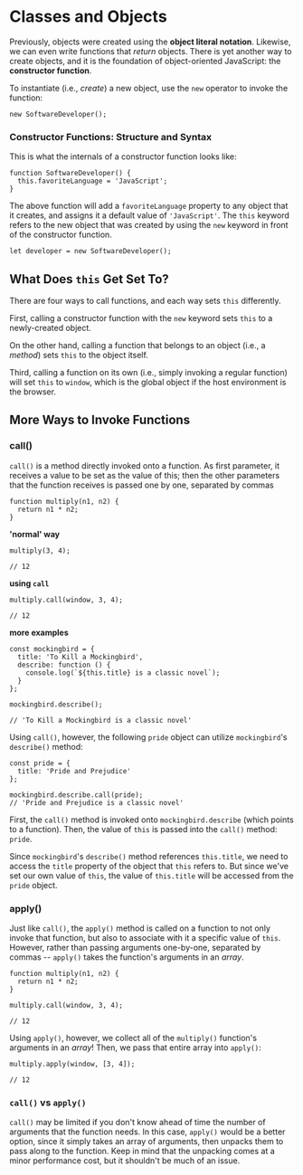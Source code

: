 # Classes and Objects
Previously, objects were created using the **object literal notation**. Likewise, we can even write functions that _return_ objects. There is yet another way to create objects, and it is the foundation of object-oriented JavaScript: the **constructor function**.

To instantiate (i.e.,  _create_) a new object, use the  `new`  operator to invoke the function:

```
new SoftwareDeveloper();
```

### Constructor Functions: Structure and Syntax
This is what the internals of a constructor function looks like:

```
function SoftwareDeveloper() {
  this.favoriteLanguage = 'JavaScript';
}
```

The above function will add a `favoriteLanguage` property to any object that it creates, and assigns it a default value of `'JavaScript'`. The `this` keyword refers to the new object that was created by using the `new` keyword in front of the constructor function.

```
let developer = new SoftwareDeveloper();
```

## What Does  `this`  Get Set To?
There are four ways to call functions, and each way sets  `this`  differently.

First, calling a constructor function with the  `new`  keyword sets  `this`  to a newly-created object. 

On the other hand, calling a function that belongs to an object (i.e., a  _method_) sets  `this`  to the object itself. 

Third, calling a function on its own (i.e., simply invoking a regular function) will set  `this`  to  `window`, which is the global object if the host environment is the browser.

## More Ways to Invoke Functions
### call()

`call()`  is a method directly invoked onto a function. As first parameter, it receives a value to be set as the value of this; then the other parameters that the function receives is passed one by one, separated by commas

```
function multiply(n1, n2) {
  return n1 * n2;
}

```

**'normal' way**

```
multiply(3, 4);

// 12

```

**using `call`**

```
multiply.call(window, 3, 4);

// 12
```

**more examples**
```
const mockingbird = {
  title: 'To Kill a Mockingbird',
  describe: function () {
    console.log(`${this.title} is a classic novel`);
  }
};

```

```
mockingbird.describe();

// 'To Kill a Mockingbird is a classic novel'

```

Using  `call()`, however, the following  `pride`  object can utilize  `mockingbird`'s  `describe()`  method:

```
const pride = {
  title: 'Pride and Prejudice'
};

mockingbird.describe.call(pride);
// 'Pride and Prejudice is a classic novel'
```

First, the  `call()`  method is invoked onto  `mockingbird.describe`  (which points to a function). Then, the value of  `this`  is passed into the  `call()`  method:  `pride`.

Since  `mockingbird`'s  `describe()`  method references  `this.title`, we need to access the  `title`  property of the object that  `this`  refers to. But since we've set our own value of  `this`, the value of  `this.title`  will be accessed from the  `pride`  object.

### apply()
Just like `call()`, the `apply()` method is called on a function to not only invoke that function, but also to associate with it a specific value of `this`. However, rather than passing arguments one-by-one, separated by commas -- `apply()` takes the function's arguments in an _array_.

```
function multiply(n1, n2) {
  return n1 * n2;
}

```

```
multiply.call(window, 3, 4);

// 12

```

Using  `apply()`, however, we collect all of the  `multiply()`  function's arguments in an  _array_! Then, we pass that entire array into  `apply()`:

```
multiply.apply(window, [3, 4]);

// 12
```

### `call()` vs `apply()`
`call()` may be limited if you don't know ahead of time the number of arguments that the function needs. In this case, `apply()` would be a better option, since it simply takes an array of arguments, then unpacks them to pass along to the function. Keep in mind that the unpacking comes at a minor performance cost, but it shouldn't be much of an issue.